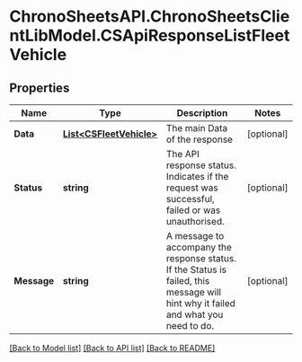 # ChronoSheetsAPI.ChronoSheetsClientLibModel.CSApiResponseListFleetVehicle
## Properties

Name | Type | Description | Notes
------------ | ------------- | ------------- | -------------
**Data** | [**List&lt;CSFleetVehicle&gt;**](CSFleetVehicle.md) | The main Data of the response | [optional] 
**Status** | **string** | The API response status. Indicates if the request was successful, failed or was unauthorised. | [optional] 
**Message** | **string** | A message to accompany the response status.  If the Status is failed, this message will hint why it failed and what you need to do. | [optional] 

[[Back to Model list]](../README.md#documentation-for-models) [[Back to API list]](../README.md#documentation-for-api-endpoints) [[Back to README]](../README.md)


